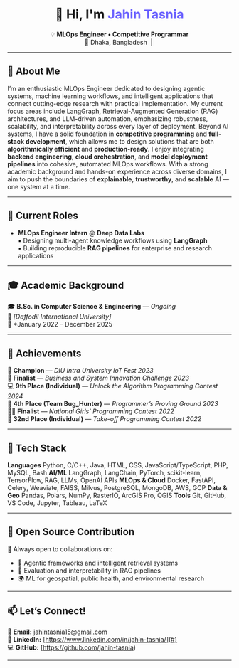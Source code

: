 <h1 align="center">👋 Hi, I'm <span style="color:#6C63FF;">Jahin Tasnia</span></h1>

<p align="center">
  💡 <b>MLOps Engineer • Competitive Programmar </b><br>
  📍 Dhaka, Bangladesh &nbsp;|&nbsp; 
</p>

---

## 🧠 About Me

I’m an enthusiastic MLOps Engineer dedicated to designing agentic systems, machine learning workflows, and intelligent applications that connect cutting-edge research with practical implementation.
My current focus areas include LangGraph, Retrieval-Augmented Generation (RAG) architectures, and LLM-driven automation, emphasizing robustness, scalability, and interpretability across every layer of deployment.
Beyond AI systems, I have a solid foundation in **competitive programming** and **full-stack development**, which allows me to design solutions that are both **algorithmically efficient** and **production-ready**. I enjoy integrating **backend engineering**, **cloud orchestration**, and **model deployment pipelines** into cohesive, automated MLOps workflows.
With a strong academic background and hands-on experience across diverse domains, I aim to push the boundaries of **explainable**, **trustworthy**, and **scalable** AI — one system at a time.

---

## 💼 Current Roles

- **MLOps Engineer Intern** @ **Deep Data Labs**  
  ▪️ Designing multi-agent knowledge workflows using **LangGraph**  
  ▪️ Building reproducible **RAG pipelines** for enterprise and research applications

---

## 🎓 Academic Background

🎓 **B.Sc. in Computer Science & Engineering** — *Ongoing*  
🏫 *[Daffodil International University]*  
📅 *January 2022 – December 2025 

---

## 🏅 Achievements

🥇 **Champion** — *DIU Intra University IoT Fest 2023*  
🤖 **Finalist** — *Business and System Innovation Challenge 2023*  
💻 **9th Place (Individual)** — *Unlock the Algorithm Programming Contest 2024*  
🧩 **4th Place (Team Bug_Hunter)** — *Programmer’s Proving Ground 2023*  
👩‍💻 **Finalist** — *National Girls’ Programming Contest 2022*  
🚀 **32nd Place (Individual)** — *Take-off Programming Contest 2022*

---

## 🧰 Tech Stack

**Languages**  Python, C/C++, Java, HTML, CSS, JavaScript/TypeScript, PHP, MySQL, Bash 
**AI/ML**  LangGraph, LangChain, PyTorch, scikit-learn, TensorFlow, RAG, LLMs, OpenAI APIs 
**MLOps & Cloud**  Docker, FastAPI, Celery, Weaviate, FAISS, Milvus, PostgreSQL, MongoDB, AWS, GCP 
**Data & Geo**  Pandas, Polars, NumPy, RasterIO, ArcGIS Pro, QGIS 
**Tools**  Git, GitHub, VS Code, Jupyter, Tableau, LaTeX 

---

## 🤝 Open Source Contribution

💬 Always open to collaborations on:  
- 🧩 Agentic frameworks and intelligent retrieval systems  
- 🧠 Evaluation and interpretability in RAG pipelines  
- 🌍 ML for geospatial, public health, and environmental research  

---

## 📫 Let’s Connect!

📧 **Email:** [jahintasnia15@gmail.com](mailto:jahintasnia15@gmail.com)  
💼 **LinkedIn:** [https://www.linkedin.com/in/jahin-tasnia/](#)  
💻 **GitHub:** [https://github.com/jahin-tasnia)  

---
